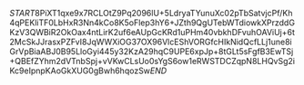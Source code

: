 $START$8PiXT1qxe9x7RCLOtZ9Pq2096lU+5LdryaTYunuXc02pTbSatvjcPf/Kh4qPEKliTF0LbHxR3Nn4kCo8K5oFlep3hY6+JZth9QgUTebWTdiowkXPrzddGKzV3QWBiR2OkOax4ntLirK2uf6eAUpGcKRd1uPHm40vbkhDFvuhOAViUj+6t2McSkJJrasxPZFvI8JqWWXiOG37OX96VlcEShVORGfcHIkNidQcfLLj1une8iGrVpBiaABJ0B95LloGyi445y32KzA29hqC9UPE6xpJp+8tGLt5sFgfB3EwTSj+QBEfZYhm2dVTnbSpj+vVKwCLsUo0sYgS6ow1eRWSTDCZqpN8LHQvSg2iKc9eIpnpKAoGkXUG0gBwh6hqozSw$END$